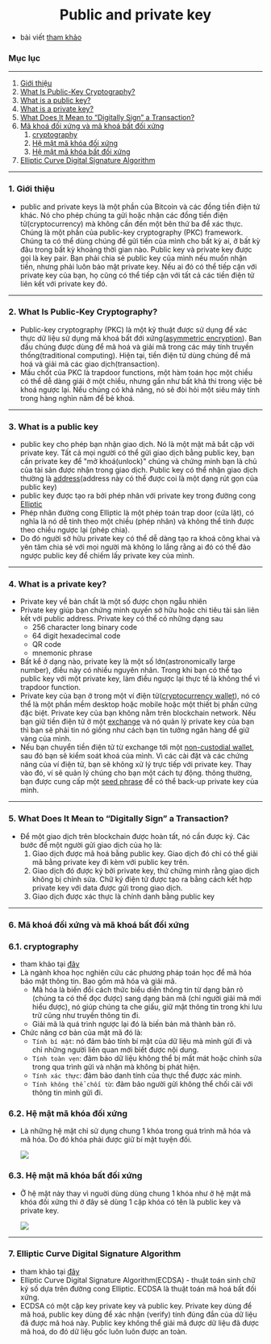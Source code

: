 <h1 align="center">
  Public and private key
</h1>

- bài viết [tham khảo](https://www.gemini.com/cryptopedia/public-private-keys-cryptography)

### Mục lục

---

1. [Giới thiệu](#section1)
2. [What Is Public-Key Cryptography?](#section2)
3. [What is a public key?](#section3)
4. [What is a private key?](#section4)
5. [What Does It Mean to “Digitally Sign” a Transaction?](#section5)
6. [Mã khoá đối xứng và mã khoá bất đối xứng](#section6)
   1. [cryptography](#section6_1)
   2. [Hệ mật mã khóa đối xứng](#section6_2)
   3. [Hệ mật mã khóa bất đối xứng](#section6_3)
7. [Elliptic Curve Digital Signature Algorithm](#section7)

---

### 1. Giới thiệu <a name="section1"></a>

- public and private keys là một phần của Bitcoin và các đồng tiền điện tử khác. Nó cho phép chúng ta gửi hoặc nhận các đồng tiền điện tử(cryptocurrency) mà không cần đến một bên thứ ba để xác thực. Chúng là một phần của public-key cryptography (PKC) framework. Chúng ta có thể dùng chúng để gửi tiền của mình cho bất kỳ ai, ở bất kỳ đâu trong bất kỳ khoảng thời gian nào. Public key và private key được gọi là key pair. Bạn phải chia sẻ public key của mình nếu muốn nhận tiền, nhưng phải luôn bảo mật private key. Nếu ai đó có thể tiếp cận với private key của bạn, họ cũng có thể tiếp cận với tất cả các tiền điện tử liên kết với private key đó.

---

### 2. What Is Public-Key Cryptography? <a name="section2"></a>

- Public-key cryptography (PKC) là một kỹ thuật được sử dụng để xác thực dữ liệu sử dụng mã khoá bất đới xứng([asymmetric encryption](https://www.gemini.com/cryptopedia/symmetric-vs-asymmetric-encryption)). Ban đầu chúng được dùng để mã hoá và giải mã trong các máy tính truyền thống(traditional computing). Hiện tại, tiền điện tử dùng chúng để mã hoá và giải mã các giao dịch(transaction).
- Mấu chốt của PKC là trapdoor functions, một hàm toán học một chiều có thể dễ dàng giải ở một chiều, nhưng gần như bất khả thi trong việc bẻ khoá ngược lại. Nếu chúng có khả năng, nó sẽ đòi hỏi một siêu máy tính trong hàng nghìn năm để bẻ khoá.

---

### 3. What is a public key <a name="section3"></a>

- public key cho phép bạn nhận giao dịch. Nó là một mật mã bắt cặp với private key. Tất cả mọi người có thể gửi giao dịch bằng public key, bạn cần private key để "mở khoá(unlock)" chúng và chứng minh bạn là chủ của tài sản được nhận trong giao dịch. Public key có thể nhận giao dịch thường là [address](https://www.gemini.com/cryptopedia/glossary#public-address)(address này có thể được coi là một dạng rút gọn của public key)
- public key được tạo ra bởi phép nhân với private key trong đường cong [Elliptic](#section7)
- Phép nhân đường cong Elliptic là một phép toán trap door (cửa lật), có nghĩa là nó dễ tính theo một chiều (phép nhân) và không thể tính được theo chiều ngược lại (phép chia).
- Do đó người sở hữu private key có thể dễ dàng tạo ra khoá công khai và yên tâm chia sẻ với mọi người mà không lo lắng rằng ai đó có thể đảo ngược public key để chiếm lấy private key của mình.

---

### 4. What is a private key? <a name="section4"></a>

- Private key về bản chất là một số được chọn ngẫu nhiên
- Private key giúp bạn chứng minh quyền sở hữu hoặc chi tiêu tài sản liên kết với public address. Private key có thể có những dạng sau
  - 256 character long binary code
  - 64 digit hexadecimal code
  - QR code
  - mnemonic phrase
- Bất kể ở dạng nào, private key là một số lớn(astronomically large number), điều này có nhiều nguyên nhân. Trong khi bạn có thể tạo public key với một private key, làm điều ngược lại thực tế là không thể vì trapdoor function.
- Private key của bạn ở trong một ví điện tử([cryptocurrency wallet](https://www.gemini.com/cryptopedia/crypto-wallet-types)), nó có thể là một phần mềm desktop hoặc mobile hoặc một thiết bị phần cứng đặc biệt. Private key của bạn không nằm trên blockchain network. Nếu bạn giữ tiền điện tử ở một [exchange](https://www.gemini.com/cryptopedia/what-is-a-crypto-exchange) và nó quản lý private key của bạn thì bạn sẽ phải tin nó giống như cách bạn tin tưởng ngân hàng để giữ vàng của mình.
- Nếu bạn chuyển tiền điện tử từ exchange tới một [non-custodial wallet](https://www.gemini.com/cryptopedia/crypto-wallets-custodial-vs-noncustodial), sau đó bạn sẽ kiểm soát khoá của mình. Vì các cài đặt và các chứng năng của ví điện tử, bạn sẽ không xử lý trực tiếp với private key. Thay vào đó, ví sẽ quản lý chúng cho bạn một cách tự động. thông thường, bạn được cung cấp một [seed phrase](https://www.gemini.com/cryptopedia/glossary#seed-phrase) để có thể back-up private key của mình.

---

### 5. What Does It Mean to “Digitally Sign” a Transaction? <a name="section5"></a>

- Để một giao dịch trên blockchain được hoàn tất, nó cần được ký. Các bước để một người gửi giao dịch của họ là:
  1. Giao dịch được mã hoá bằng public key. Giao dịch đó chỉ có thể giải mã bằng private key đi kèm với public key trên.
  2. Giao dịch đó được ký bởi private key, thứ chứng minh rằng giao dịch không bị chỉnh sửa. Chữ ký điện tử được tạo ra bằng cách kết hợp private key với data được gửi trong giao dịch.
  3. Giao dịch được xác thực là chính danh bằng public key

---

### 6. Mã khoá đối xứng và mã khoá bất đối xứng <a name="section6"></a>

### 6.1. cryptography <a name="section6_1"></a>

- tham khảo tại [đây](https://viblo.asia/p/khai-niem-co-ban-ve-he-mat-ma-hoa-khoa-doi-xung-va-bat-doi-xung-jvElao3dKkw)
- Là ngành khoa học nghiên cứu các phương pháp toán học để mã hóa bảo mật thông tin. Bao gồm mã hóa và giải mã.
  - Mã hóa là biến đổi cách thức biểu diễn thông tin từ dạng bản rõ (chúng ta có thể đọc được) sang dạng bản mã (chỉ người giải mã mới hiểu được), nó giúp chúng ta che giấu, giữ mật thông tin trong khi lưu trữ cũng như truyền thông tin đi.
  - Giải mã là quá trình ngược lại đó là biến bản mã thành bản rõ.
- Chức năng cơ bản của mật mã đó là:
  - `Tính bí mật`: nó đảm bảo tính bí mật của dữ liệu mà mình gửi đi và chỉ những người liên quan mới biết được nội dung.
  - `Tính toàn vẹn`: đảm bảo dữ liệu không thể bị mất mát hoặc chỉnh sửa trong qua trình gửi và nhận mà không bị phát hiện.
  - `Tính xác thực`: đảm bảo danh tính của thực thể được xác minh.
  - `Tính không thể chối từ`: đảm bảo người gửi không thể chối cãi với thông tin mình gửi đi.

### 6.2. Hệ mật mã khóa đối xứng <a name="section6_2"></a>

- Là những hệ mật chỉ sử dụng chung 1 khóa trong quá trình mã hóa và mã hóa. Do đó khóa phải được giữ bí mật tuyện đối.

  <image src="./doi_xung.webp" />

### 6.3. Hệ mật mã khóa bất đối xứng <a name="section6_3"></a>

- Ở hệ mật này thay vì nguời dùng dùng chung 1 khóa như ở hệ mật mã khóa đối xứng thì ở đây sẽ dùng 1 cặp khóa có tên là public key và private key.

  <image src="./bat_doi_xung.webp" />

---

### 7. Elliptic Curve Digital Signature Algorithm <a name="section7"></a>

- tham khảo tại [đây](https://viblo.asia/p/ecdsa-he-mat-dua-tren-duong-cong-elliptic-va-ung-dung-trong-blockchain-XL6lA4oDZek)
- Elliptic Curve Digital Signature Algorithm(ECDSA) - thuật toán sinh chữ ký số dựa trên đường cong Elliptic. ECDSA là thuật toán mã hoá bất đối xứng.
- ECDSA có một cặp key private key và public key. Private key dùng để mã hoá, public key dùng để xác nhận (verify) tính đúng đắn của dữ liệu đã được mã hoá này. Public key không thể giải mã được dữ liệu đã được mã hoá, do đó dữ liệu gốc luôn luôn được an toàn.
